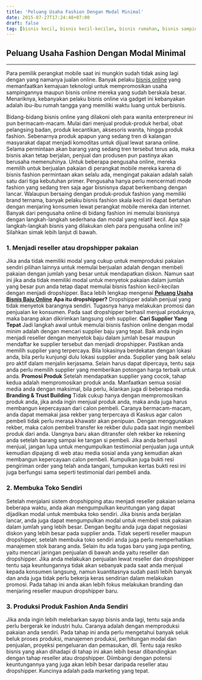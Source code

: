 ```yaml
---
title: 'Peluang Usaha Fashion Dengan Modal Minimal'
date: 2015-07-27T17:24:48+07:00
draft: false
tag: [bisnis kecil, bisnis kecil-kecilan, bisnis rumahan, bisnis sampingan, dropship baju, peluang bisnis fashion, peluang usaha, peluang usaha kecil, reseller baju, Tips, usaha online]
---
```

## Peluang Usaha Fashion Dengan Modal Minimal
----
Para pemilik perangkat mobile saat ini mungkin sudah tidak asing lagi dengan yang namanya jualan online. Banyak pelaku [bisnis online](/bisnis-online/) yang memanfaatkan kemajuan teknologi untuk mempromosikan usaha sampingannya maupun bisnis online mereka yang sudah berskala besar. Menariknya, kebanyakan pelaku bisnis online via gadget ini kebanyakan adalah ibu-ibu rumah tangga yang memiliki waktu luang untuk berbisnis.

Bidang-bidang bisnis online yang dilakoni oleh para wanita enterpreneur ini pun bermacam-macam. Mulai dari menjual produk-produk herbal, obat pelangsing badan, produk kecantikan, aksesoris wanita, hingga produk fashion. Sebenarnya produk apapun yang sedang tren di kalangan masyarakat dapat menjadi komoditas untuk dijual lewat sarana online. Selama permintaan akan barang yang sedang tren tersebut terus ada, maka bisnis akan tetap berjalan, penjual dan produsen pun pastinya akan berusaha memenuhinya. Untuk beberapa pengusaha online, mereka memilih untuk berjualan pakaian di perangkat mobile mereka karena di bisnis fashion permintaan akan selalu ada, mengingat pakaian adalah salah satu dari tiga kebutuhan primer. Pengusaha hanya perlu mencermati mode fashion yang sedang tren saja agar bisnisnya dapat berkembang dengan lancar. Walaupun bersaing dengan produk-produk fashion yang memiliki brand ternama, banyak pelaku bisnis fashion skala kecil ini dapat bertahan dengan menjaring konsumen lewat perangkat mobile mereka dan internet. Banyak dari pengusaha online di bidang fashion ini memulai bisnisnya dengan langkah-langkah sederhana dan modal yang relatif kecil. Apa saja langkah-langkah bisnis yang dilakukan oleh para pengusaha online ini? Silahkan simak lebih lanjut di bawah.

### 1\. Menjadi reseller atau dropshipper pakaian

Jika anda tidak memiliki modal yang cukup untuk memproduksi pakaian sendiri pilihan lainnya untuk memulai berjualan adalah dengan membeli pakaian dengan jumlah yang besar untuk mendapatkan diskon. Namun saat ini jika anda tidak memiliki modal untuk menyetok pakaian dalam jumlah yang besar pun anda tetap dapat memulai bisnis fashion kecil-kecilan dengan menjadi dropshipper. Baca lebih lengkap mengenai [**Peluang Usaha Bisnis Baju Online**](/cari-uang-di-internet-jadi-reseller-baju-dan-fashion-online/) **Apa itu dropshipper?** Dropshipper adalah penjual yang tidak menyetok barangnya sendiri. Tugasnya hanya melakukan promosi dan penjualan ke konsumen. Pada saat dropshipper berhasil menjual produknya, maka barang akan dikirimkan langsung oleh supplier. **Cari Supplier Yang Tepat** Jadi langkah awal untuk memulai bisnis fashion online dengan modal minim adalah dengan mencari supplier baju yang tepat. Baik anda ingin menjadi reseller dengan menyetok baju dalam jumlah besar maupun mendaftar ke supplier tersebut dan menjadi dropshipper. Pastikan anda memilih supplier yang terpercaya. Bila lokasinya berdekatan dengan lokasi anda, bila perlu kunjungi dulu lokasi supplier anda. Supplier yang baik selalu pro aktif dalam menjalin kerjasama. Selain harus dapat dipercaya, tentu saja anda perlu memilih supplier yang memberikan potongan harga terbaik untuk anda. **Promosi Produk** Setelah mendapatkan supplier yang cocok, tahap kedua adalah mempromosikan produk anda. Manfaatkan semua sosial media anda dengan maksimal, bila perlu, iklankan juga di beberapa media. **Branding & Trust Building** Tidak cukup hanya dengan mempromosikan produk anda, jika anda ingin menjual produk anda, maka anda juga harus membangun kepercayaan dari calon pembeli. Caranya bermacam-macam, anda dapat memakai jasa rekber yang terpercaya di Kaskus agar calon pembeli tidak perlu merasa khawatir akan penipuan. Dengan menggunakan rekber, maka calon pembeli transfer ke rekber dulu pada saat ingin membeli produk dari anda. Uangnya baru akan ditransfer oleh rekber ke rekening anda setelah barang sampai ke tangan si pembeli. Jika anda berhasil menjual, jangan lupa untuk mengumpulkan testimonial penjualan juga untuk kemudian dipajang di web atau media sosial anda yang kemudian akan membangun kepercayaan calon pembeli. Kumpulkan juga bukti resi pengiriman order yang telah anda tangani, tumpukan kertas bukti resi ini juga berfungsi sama seperti testimonial dari pembeli anda.

### 2\. Membuka Toko Sendiri

Setelah menjalani sistem dropshipping atau menjadi reseller pakaian selama beberapa waktu, anda akan mengumpulkan keuntungan yang dapat dijadikan modal untuk membuka toko sendiri. Jika bisnis anda berjalan lancar, anda juga dapat mengumpulkan modal untuk membeli stok pakaian dalam jumlah yang lebih besar. Dengan begitu anda juga dapat negosiasi diskon yang lebih besar pada supplier anda. Tidak seperti reseller maupun dropshipper, setelah membuka toko sendiri anda juga perlu memperhatikan manajemen stok barang anda. Selain itu ada tugas baru yang juga penting, yaitu mencari jaringan penjualan di bawah anda yaitu reseller dan dropshipper. Jika anda melakukan penjualan lewat reseller dan dropshipper tentu saja keuntungannya tidak akan sebanyak pada saat anda menjual kepada konsumen langsung, namun kuantitasnya sudah pasti lebih banyak dan anda juga tidak perlu bekerja keras sendirian dalam melakukan promosi. Pada tahap ini anda akan lebih fokus melakukan branding dan menjaring reseller maupun dropshipper baru.

### 3\. Produksi Produk Fashion Anda Sendiri

Jika anda ingin lebih melebarkan sayap bisnis anda lagi, tentu saja anda perlu bergerak ke industri hulu. Caranya adalah dengan memproduksi pakaian anda sendiri. Pada tahap ini anda perlu mengetahui banyak seluk beluk proses produksi, manajemen produksi, perhitungan modal dan penjualan, proyeksi pengeluaran dan pemasukan, dll. Tentu saja resiko bisnis yang akan dihadapi di tahap ini akan lebih besar dibandingkan dengan tahap reseller atau dropshipper. Diimbangi dengan potensi keuntungannya yang juga akan lebih besar daripada reseller atau dropshipper. Kuncinya adalah pada marketing yang tepat.